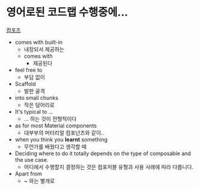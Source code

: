 <!-- 
commit message
English Codelabs
-->


# 영어로된 코드랩 수행중에...

[컴포즈](https://developer.android.com/codelabs/jetpack-compose-layouts?authuser=1&continue=https%3A%2F%2Fdeveloper.android.com%2Fcourses%2Fpathways%2Fcompose%3Fauthuser%3D1%23codelab-https%3A%2F%2Fdeveloper.android.com%2Fcodelabs%2Fjetpack-compose-layouts#4)

- comes with built-in
  - 내장되서 제공하는
  - comes with
    - 제공된다 
- feel free to
  - 부담 없이
- Scaffold
  - 발판 골격
- into small chunks
  - 작은 덩어리로
- It's typical to ...
  - ... 하는 것이 전형적이다 
- as for most Material components
  - 대부부의 머터리얼 컴포넌츠와 같이..
- when you think you **learnt** something
  - 무언가를 배웠다고 생각할 때
- Deciding where to do it totally depends on the type of composable and the use case.
  - 어디에서 수행할지 결정하는 것은 컴포저블 유형과 사용 사례에 따라 다릅니다.
- Apart from
  - ~ 와는 별개로 